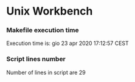 # Unix Workbench

### Makefile execution time
Execution time is: gio 23 apr 2020 17:12:57 CEST

### Script lines number
Number of lines in script are 29
